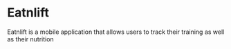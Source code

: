 # Eatnlift
Eatnlift is a mobile application that allows users to track their training as well as their nutrition
